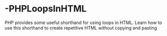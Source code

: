 # -PHPLoopsInHTML
PHP provides some useful shorthand for using loops in HTML. Learn how to use this shorthand to create repetitive HTML without copying and pasting

